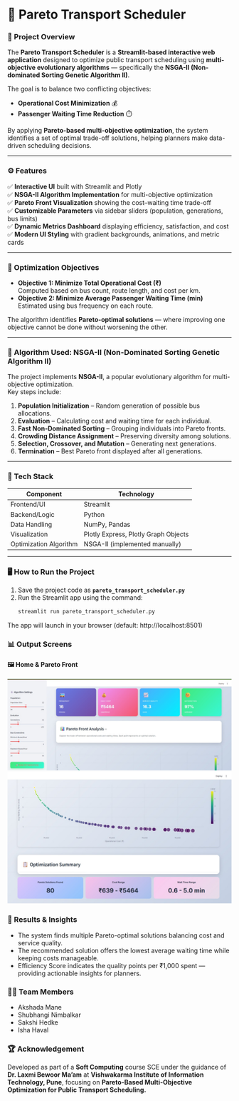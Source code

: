# 🚌 Pareto Transport Scheduler

### 📘 Project Overview  
The **Pareto Transport Scheduler** is a **Streamlit-based interactive web application** designed to optimize public transport scheduling using **multi-objective evolutionary algorithms** — specifically the **NSGA-II (Non-dominated Sorting Genetic Algorithm II)**.

The goal is to balance two conflicting objectives:
- **Operational Cost Minimization** 💰  
- **Passenger Waiting Time Reduction** ⏱️  

By applying **Pareto-based multi-objective optimization**, the system identifies a set of optimal trade-off solutions, helping planners make data-driven scheduling decisions.

---


### ⚙️ Features
✅ **Interactive UI** built with Streamlit and Plotly  
✅ **NSGA-II Algorithm Implementation** for multi-objective optimization  
✅ **Pareto Front Visualization** showing the cost–waiting time trade-off  
✅ **Customizable Parameters** via sidebar sliders (population, generations, bus limits)  
✅ **Dynamic Metrics Dashboard** displaying efficiency, satisfaction, and cost  
✅ **Modern UI Styling** with gradient backgrounds, animations, and metric cards  

---

### 🧮 Optimization Objectives
- **Objective 1: Minimize Total Operational Cost (₹)**  
  Computed based on bus count, route length, and cost per km.  
- **Objective 2: Minimize Average Passenger Waiting Time (min)**  
  Estimated using bus frequency on each route.

The algorithm identifies **Pareto-optimal solutions** — where improving one objective cannot be done without worsening the other.

---

### 🧠 Algorithm Used: NSGA-II (Non-Dominated Sorting Genetic Algorithm II)
The project implements **NSGA-II**, a popular evolutionary algorithm for multi-objective optimization.  
Key steps include:
1. **Population Initialization** – Random generation of possible bus allocations.  
2. **Evaluation** – Calculating cost and waiting time for each individual.  
3. **Fast Non-Dominated Sorting** – Grouping individuals into Pareto fronts.  
4. **Crowding Distance Assignment** – Preserving diversity among solutions.  
5. **Selection, Crossover, and Mutation** – Generating next generations.  
6. **Termination** – Best Pareto front displayed after all generations.

---

### 🧰 Tech Stack

| **Component** | **Technology** |
|----------------|----------------|
| Frontend/UI | Streamlit |
| Backend/Logic | Python |
| Data Handling | NumPy, Pandas |
| Visualization | Plotly Express, Plotly Graph Objects |
| Optimization Algorithm | NSGA-II (implemented manually) |

---

### 🖥️ How to Run the Project

1. Save the project code as **`pareto_transport_scheduler.py`**  
2. Run the Streamlit app using the command:
   ```bash
   streamlit run pareto_transport_scheduler.py
   ```
The app will launch in your browser (default: http://localhost:8501)

### 📊 Output Screens

#### 🖼️ Home & Pareto Front
![Home Screen](output1.jpg)
![Pareto Front](output2.jpg)


### 🎯 Results & Insights

* The system finds multiple Pareto-optimal solutions balancing cost and service quality.
* The recommended solution offers the lowest average waiting time while keeping costs manageable.
* Efficiency Score indicates the quality points per ₹1,000 spent — providing actionable insights for planners.

### 👩‍💻 Team Members

* Akshada Mane
* Shubhangi Nimbalkar
* Sakshi Hedke
* Isha Haval

### 🏆 Acknowledgement
Developed as part of a **Soft Computing** course SCE under the guidance of **Dr. Laxmi Bewoor Ma’am** at **Vishwakarma Institute of Information Technology, Pune**, focusing on **Pareto-Based Multi-Objective Optimization for Public Transport Scheduling.**
